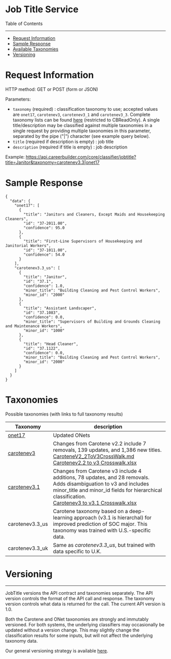 Job Title Service
=============

Table of Contents
_________
- [Request Information](#request-information)
- [Sample Response](#sample-response)
- [Available Taxonomies](#taxonomies)
- [Versioning](#versioning)


# Request Information

HTTP method: GET or POST (form or JSON)

Parameters:

* `taxonomy` (required) : classification taxonomy to use; accepted values are `onet17`, `carotenev3`, `carotenev3_1` and `carotenev3_3`. Complete taxonomy lists can be found [here](https://github.com/cbdr/DataScienceAPITaxonomies/tree/master/JobTitle) (restricted to CBReadOnly). A single title/description may be classified against multiple taxonomies in a single request by providing multiple taxonomies in this parameter, separated by the pipe ("|") character (see example query below).
* `title` (required if description is empty) : job title
* `description` (required if title is empty) : job description

Example: https://api.careerbuilder.com/core/classifier/jobtitle?title=Janitor&taxonomy=carotenev3.3|onet17
# Sample Response
```
{
  "data": {
    "onet17": [
      {
        "title": "Janitors and Cleaners, Except Maids and Housekeeping Cleaners",
        "id": "37-2011.00",
        "confidence": 95.0
      },
      {
        "title": "First-Line Supervisors of Housekeeping and Janitorial Workers",
        "id": "37-1011.00",
        "confidence": 54.0
      }
    ],
    "carotenev3.3_us": [
      {
        "title": "Janitor",
        "id": "37.1",
        "confidence": 1.0,
        "minor_title": "Building Cleaning and Pest Control Workers",
        "minor_id": "2000"
      },
      {
        "title": "Assistant Landscaper",
        "id": "37.1083",
        "confidence": 0.0,
        "minor_title": "Supervisors of Building and Grounds Cleaning and Maintenance Workers",
        "minor_id": "1000"
      },
      {
        "title": "Head Cleaner",
        "id": "37.1122",
        "confidence": 0.0,
        "minor_title": "Building Cleaning and Pest Control Workers",
        "minor_id": "2000"
      }
    ]
  }
}
```

# Taxonomies
Possible taxonomies (with links to full taxonomy results)

| Taxonomy | description |
|----------|--------------|
| [onet17](https://github.com/cbdr/DataScienceAPITaxonomies/blob/master/JobTitle/oNet17.md) | Updated ONets |
| [carotenev3](https://github.com/cbdr/DataScienceAPITaxonomies/blob/master/JobTitle/CaroteneV3.md) | Changes from Carotene v2.2 include 7 removals, 139 updates, and 1,386 new titles.  <br> [CaroteneV2_2ToV3CrossWalk.md](https://github.com/cbdr/DataScienceAPITaxonomies/blob/master/JobTitle/CaroteneV2_2ToV3CrossWalk.md)<br> [Carotenev2.2 to v3 Crosswalk.xlsx](https://github.com/cbdr/DataScienceAPITaxonomies/blob/master/JobTitle/Carotenev2.2%20to%20v3%20Crosswalk.xlsx)|
| [carotenev3.1](https://github.com/cbdr/DataScienceAPITaxonomies/blob/master/JobTitle/CaroteneV3.1.csv) | Changes from Carotene v3 include 4 additions, 78 updates, and 28 removals. Adds disambiguation to v3 and includes minor_title and minor_id fields for hierarchical classification. <br>[Carotenev3 to v3.1 Crosswalk.xlsx](https://github.com/cbdr/DataScienceAPITaxonomies/blob/master/JobTitle/Carotenev3%20to%20v3.1%20Crosswalk.xlsx)
| carotenev3.3_us | Carotene taxonomy based on a deep-learning approach (v3.1 is hierarchal) for improved prediction of SOC major. This taxonomy was trained with U.S.-specific data.
| carotenev3.3_uk | Same as _carotenev3.3_us_, but trained with data specific to U.K.

# Versioning
-----------
JobTitle versions the API contract and taxonomies separately. The API version controls the format of the API call and response. The taxonomy version controls what data is returned for the call. The current API version is 1.0.

Both the Carotene and ONet taxonomies are strongly and immutably versioned. For both systems, the underlying classifiers may occasionally be updated without a version change. This may slightly change the classification results for some inputs, but will not affect the underlying taxonomy data.

Our general versioning strategy is available [here](/Versioning.md).
